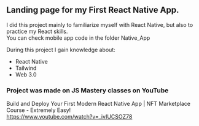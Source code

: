 
## Landing page for my First React Native App. 

I did this project mainly to familiarize myself with React Native, but also to practice my React skills.<br />
You can check mobile app code in the folder Native_App


During this project I gain knowledge about:
    
 - React Native
 - Tailwind
 - Web 3.0

### Project was made on JS Mastery classes on YouTube

Build and Deploy Your First Modern React Native App | NFT Marketplace Course - Extremely Easy!<br />
https://www.youtube.com/watch?v=_ivIUCSOZ78
